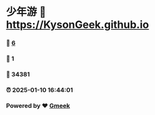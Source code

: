 # 少年游 :link: https://KysonGeek.github.io 
### :page_facing_up: [6](https://KysonGeek.github.io/tag.html) 
### :speech_balloon: 1 
### :hibiscus: 34381 
### :alarm_clock: 2025-01-10 16:44:01 
### Powered by :heart: [Gmeek](https://github.com/Meekdai/Gmeek)

